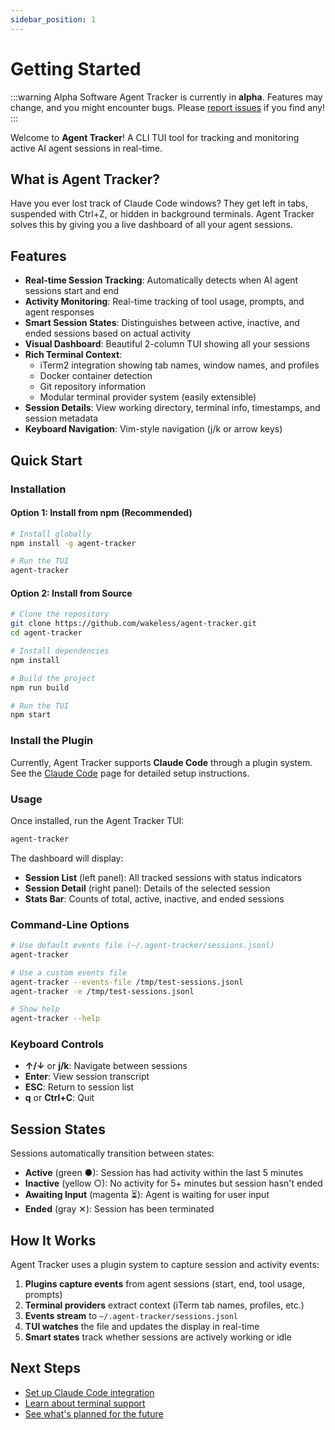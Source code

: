 ```yaml
---
sidebar_position: 1
---
```


# Getting Started

:::warning Alpha Software
Agent Tracker is currently in **alpha**. Features may change, and you might encounter bugs. Please [report issues](https://github.com/wakeless/agent-tracker/issues) if you find any!
:::

Welcome to **Agent Tracker**! A CLI TUI tool for tracking and monitoring active AI agent sessions in real-time.

## What is Agent Tracker?

Have you ever lost track of Claude Code windows? They get left in tabs, suspended with Ctrl+Z, or hidden in background terminals. Agent Tracker solves this by giving you a live dashboard of all your agent sessions.

## Features

- **Real-time Session Tracking**: Automatically detects when AI agent sessions start and end
- **Activity Monitoring**: Real-time tracking of tool usage, prompts, and agent responses
- **Smart Session States**: Distinguishes between active, inactive, and ended sessions based on actual activity
- **Visual Dashboard**: Beautiful 2-column TUI showing all your sessions
- **Rich Terminal Context**:
  - iTerm2 integration showing tab names, window names, and profiles
  - Docker container detection
  - Git repository information
  - Modular terminal provider system (easily extensible)
- **Session Details**: View working directory, terminal info, timestamps, and session metadata
- **Keyboard Navigation**: Vim-style navigation (j/k or arrow keys)

## Quick Start

### Installation

#### Option 1: Install from npm (Recommended)

```bash
# Install globally
npm install -g agent-tracker

# Run the TUI
agent-tracker
```

#### Option 2: Install from Source

```bash
# Clone the repository
git clone https://github.com/wakeless/agent-tracker.git
cd agent-tracker

# Install dependencies
npm install

# Build the project
npm run build

# Run the TUI
npm start
```

### Install the Plugin

Currently, Agent Tracker supports **Claude Code** through a plugin system. See the [Claude Code](./claude-code) page for detailed setup instructions.

### Usage

Once installed, run the Agent Tracker TUI:

```bash
agent-tracker
```

The dashboard will display:
- **Session List** (left panel): All tracked sessions with status indicators
- **Session Detail** (right panel): Details of the selected session
- **Stats Bar**: Counts of total, active, inactive, and ended sessions

### Command-Line Options

```bash
# Use default events file (~/.agent-tracker/sessions.jsonl)
agent-tracker

# Use a custom events file
agent-tracker --events-file /tmp/test-sessions.jsonl
agent-tracker -e /tmp/test-sessions.jsonl

# Show help
agent-tracker --help
```

### Keyboard Controls

- **↑/↓** or **j/k**: Navigate between sessions
- **Enter**: View session transcript
- **ESC**: Return to session list
- **q** or **Ctrl+C**: Quit

## Session States

Sessions automatically transition between states:

- **Active** (green ●): Session has had activity within the last 5 minutes
- **Inactive** (yellow ○): No activity for 5+ minutes but session hasn't ended
- **Awaiting Input** (magenta ⏳): Agent is waiting for user input
- **Ended** (gray ✕): Session has been terminated

## How It Works

Agent Tracker uses a plugin system to capture session and activity events:

1. **Plugins capture events** from agent sessions (start, end, tool usage, prompts)
2. **Terminal providers** extract context (iTerm tab names, profiles, etc.)
3. **Events stream** to `~/.agent-tracker/sessions.jsonl`
4. **TUI watches** the file and updates the display in real-time
5. **Smart states** track whether sessions are actively working or idle

## Next Steps

- [Set up Claude Code integration](./claude-code)
- [Learn about terminal support](./terminal-support)
- [See what's planned for the future](./roadmap)
